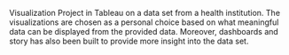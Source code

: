 Visualization Project in Tableau on a data set from a health institution. 
The visualizations are chosen as a personal choice based on what meaningful data can be displayed from the provided data. 
Moreover, dashboards and story has also been built to provide more insight into the data set.